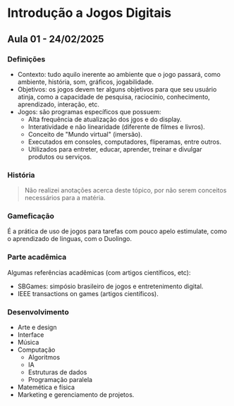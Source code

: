 # Introdução a Jogos Digitais

## Aula 01 - 24/02/2025
### Definições
* Contexto: tudo aquilo inerente ao ambiente que o jogo passará, como ambiente, história, som, gráficos, jogabilidade.
* Objetivos: os jogos devem ter alguns objetivos para que seu usuário atinja, como a capacidade de pesquisa, raciocínio, conhecimento, aprendizado, interação, etc.
* Jogos: são programas específicos que possuem:
    - Alta frequência de atualização dos jgos e do display.
    - Interatividade e não linearidade (diferente de filmes e livros).
    - Conceito de "Mundo virtual" (imersão).
    - Executados em consoles, computadores, fliperamas, entre outros.
    - Utilizados para entreter, educar, aprender, treinar e divulgar produtos ou serviços.

### História
> Não realizei anotações acerca deste tópico, por não serem conceitos necessários para a matéria.

### Gameficação
É a prática de uso de jogos para tarefas com pouco apelo estimulate, como o aprendizado de linguas, com o Duolingo.

### Parte acadêmica
Algumas referências acadêmicas (com artigos científicos, etc):
- SBGames: simpósio brasileiro de jogos e entretenimento digital.
- IEEE transactions on games (artigos científicos).

### Desenvolvimento
- Arte e design
- Interface
- Música
- Computação
    - Algoritmos
    - IA
    - Estruturas de dados
    - Programação paralela
- Matemética e física
- Marketing e gerenciamento de projetos.